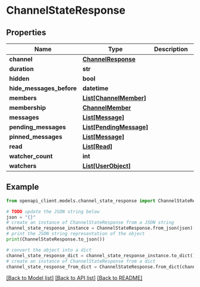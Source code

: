 # ChannelStateResponse


## Properties

Name | Type | Description | Notes
------------ | ------------- | ------------- | -------------
**channel** | [**ChannelResponse**](ChannelResponse.md) |  | [optional] 
**duration** | **str** |  | 
**hidden** | **bool** |  | [optional] 
**hide_messages_before** | **datetime** |  | [optional] 
**members** | [**List[ChannelMember]**](ChannelMember.md) |  | 
**membership** | [**ChannelMember**](ChannelMember.md) |  | [optional] 
**messages** | [**List[Message]**](Message.md) |  | 
**pending_messages** | [**List[PendingMessage]**](PendingMessage.md) |  | [optional] 
**pinned_messages** | [**List[Message]**](Message.md) |  | 
**read** | [**List[Read]**](Read.md) |  | [optional] 
**watcher_count** | **int** |  | [optional] 
**watchers** | [**List[UserObject]**](UserObject.md) |  | [optional] 

## Example

```python
from openapi_client.models.channel_state_response import ChannelStateResponse

# TODO update the JSON string below
json = "{}"
# create an instance of ChannelStateResponse from a JSON string
channel_state_response_instance = ChannelStateResponse.from_json(json)
# print the JSON string representation of the object
print(ChannelStateResponse.to_json())

# convert the object into a dict
channel_state_response_dict = channel_state_response_instance.to_dict()
# create an instance of ChannelStateResponse from a dict
channel_state_response_from_dict = ChannelStateResponse.from_dict(channel_state_response_dict)
```
[[Back to Model list]](../README.md#documentation-for-models) [[Back to API list]](../README.md#documentation-for-api-endpoints) [[Back to README]](../README.md)


